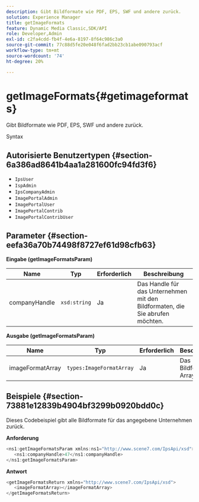 ```yaml
---
description: Gibt Bildformate wie PDF, EPS, SWF und andere zurück.
solution: Experience Manager
title: getImageFormats
feature: Dynamic Media Classic,SDK/API
role: Developer,Admin
exl-id: c2fa4cdd-fb4f-4e6a-8197-8f64c986c3a0
source-git-commit: 77c88d5fe20e048f6fad2bb23cb1abe090793acf
workflow-type: tm+mt
source-wordcount: '74'
ht-degree: 20%

---
```


# getImageFormats{#getimageformats}

Gibt Bildformate wie PDF, EPS, SWF und andere zurück.

Syntax

## Autorisierte Benutzertypen {#section-6a386ad8641b4aa1a281600fc94fd3f6}

* `IpsUser`
* `IspAdmin`
* `IpsCompanyAdmin`
* `ImagePortalAdmin`
* `ImagePortalUser`
* `ImagePortalContrib`
* `ImagePortalContribUser`

## Parameter {#section-eefa36a70b74498f8727ef61d98cfb63}

**Eingabe (getImageFormatsParam)**

| Name | Typ | Erforderlich | Beschreibung |
|---|---|---|---|
| companyHandle | `xsd:string` | Ja | Das Handle für das Unternehmen mit den Bildformaten, die Sie abrufen möchten. |

**Ausgabe (getImageFormatsParam)**

| Name | Typ | Erforderlich | Beschreibung |
|---|---|---|---|
| imageFormatArray | `types:ImageFormatArray` | Ja | Das Bildformat-Array. |

## Beispiele {#section-73881e12839b4904bf3299b0920bdd0c}

Dieses Codebeispiel gibt alle Bildformate für das angegebene Unternehmen zurück.

**Anforderung**

```java
<ns1:getImageFormatsParam xmlns:ns1="http://www.scene7.com/IpsApi/xsd">
   <ns1:companyHandle>47</ns1:companyHandle>
</ns1:getImageFormatsParam>
```

**Antwort**

```java
<getImageFormatsReturn xmlns="http://www.scene7.com/IpsApi/xsd">
   <imageFormatArray></imageFormatArray>
</getImageFormatsReturn>
```
